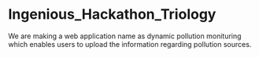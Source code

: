 # Ingenious_Hackathon_Triology
We are making a web application name as dynamic pollution monituring which enables users to upload the information regarding pollution sources.
